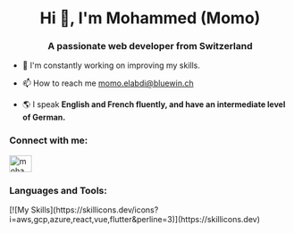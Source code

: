 <h1 align="center">Hi 👋, I'm Mohammed (Momo)</h1>
<h3 align="center">A passionate web developer from Switzerland</h3>

- 🌱 I'm constantly working on improving my skills.

- 📫 How to reach me [momo.elabdi@bluewin.ch](momo.elabdi@bluewin.ch)

- 🌎 I speak **English and French fluently, and have an intermediate level of German.**

<h3 align="left">Connect with me:</h3>
<p align="left">
<a href="https://www.linkedin.com/in/mohammed-elabdi/" target="_blank"><img align="center" src="https://raw.githubusercontent.com/rahuldkjain/github-profile-readme-generator/master/src/images/icons/Social/linked-in-alt.svg" alt="mohammed-elabdi" height="30" width="40" /></a>
</p>
<h3 align="left">Languages and Tools:</h3>
[![My Skills](https://skillicons.dev/icons?i=aws,gcp,azure,react,vue,flutter&perline=3)](https://skillicons.dev)





